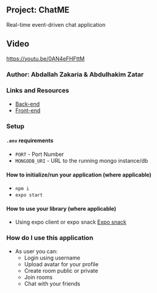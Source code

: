 ## Project: ChatME

Real-time event-driven chat application

## Video

https://youtu.be/0AN4eFHFttM

### Author: Abdallah Zakaria & Abdulhakim Zatar

### Links and Resources
- [Back-end](https://github.com/AZ-devs/ChatME-Backend)
- [Front-end](https://github.com/AZ-devs/ChatME-Frontend)

### Setup

#### `.env` requirements

- `PORT` - Port Number
- `MONGODB_URI` - URL to the running mongo instance/db

#### How to initialize/run your application (where applicable)

- `npm i`
- `expo start`

#### How to use your library (where applicable)

- Using expo client or expo snack
[Expo snack](https://snack.expo.io/@zatar96/github.com-az-devs-chatme-frontend)

### How do I use this application

* As user you can:
  * Login using username
  * Upload avatar for your profile
  * Create room public or private
  * Join rooms
  * Chat with your friends
